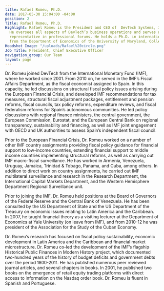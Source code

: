 ```yaml
---
title: Rafael Romeu, Ph.D.
date: 2017-05-30 15:04:00 -04:00
position: 2
Title: Rafael Romeu, Ph.D.
Highlight: Rafael Romeu is the President and CEO of  DevTech Systems, Inc., (DevTech).
  He oversees all aspects of DevTech’s business operations and serves as DevTech’s
  representative in professional forums. He holds a Ph.D. in international finance
  from the Department of Economics of the University of Maryland, College Park.
Headshot Image: "/uploads/Rafael%20circle.png"
Job Title: President, Chief Executive Officer
navigation_group: Our Team
layout: page
---
```


Dr. Romeu joined DevTech from the International Monetary Fund (IMF), where he worked since 2001. From 2010 on, he served in the IMF’s Fiscal Affairs Department, as the fiscal economist assigned to Spain.   In this capacity, he led discussions on structural fiscal policy issues arising during the European Financial Crisis, and developed IMF recommendations for tax measures, structural fiscal adjustment packages, entitlement and pension reforms, fiscal councils, tax policy reforms, expenditure reviews, and fiscal federalism reforms for Spain’s autonomous communities. He led policy discussions with regional finance ministers, the central government, the European Commission, Eurostat, and the European Central Bank on regional transparency, sustainability and financing, as well as IMF joint engagement with OECD and UK authorities to assess Spain’s independent fiscal council.

Prior to the European Financial Crisis, Dr. Romeu worked on a number of other IMF country assignments providing fiscal policy guidance for financial support to low-income countries, extending financial support to middle income countries implementing structural reforms, as well as carrying out IMF macro-fiscal surveillance. He has worked in Armenia, Venezuela, Uruguay, Jamaica, Trinidad & Tobago, Panama, and Cuba, among others. In addition to direct work on country assignments, he carried out IMF multilateral surveillance and research in the Research Department, the International Capital Markets Department, and the Western Hemisphere Department Regional Surveillance unit.

Prior to joining the IMF, Dr. Romeu held positions at the Board of Governors of the Federal Reserve and the Central Bank of Venezuela. He has been consulted by the US Department of State and the US Department of the Treasury on economic issues relating to Latin America and the Caribbean. In 2007, he taught financial theory as a visiting lecturer at the Department of Economics at Yale University (on leave from IMF), and from 2010-12 he was president of the Association for the Study of the Cuban Economy.

Dr. Romeu’s research has focused on fiscal policy sustainability, economic development in Latin America and the Caribbean and financial market microstructure. Dr. Romeu co-led the development of the IMF’s flagship Historical Public Finances in Modern History project, which documented two-hundred years of the history of budget deficits and government debts over the period 1800-2011. He has published numerous peer reviewed journal articles, and several chapters in books. In 2001, he published two books on the emergence of retail equity trading platforms with direct access to information on the Nasdaq order book. Dr. Romeu is fluent in Spanish and Portuguese.